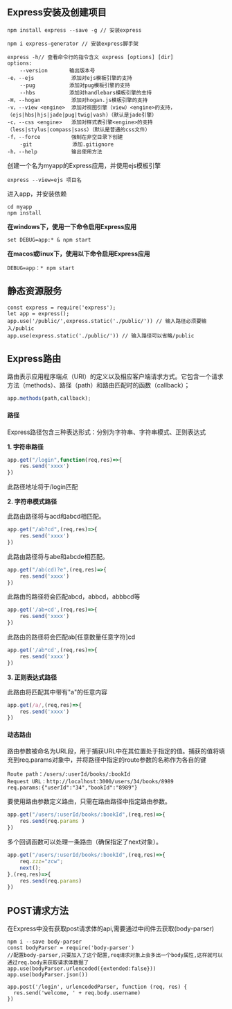 ## Express安装及创建项目

```npm
npm install express --save -g // 安装express
```

```
npm i express-generator // 安装express脚手架
```

```
express -h// 查看命令行的指令含义 express [options] [dir]
options:
	--version		输出版本号
-e，--ejs			添加对ejs模板引擎的支持
	--pug			添加对pug模板引擎的支持
	--hbs			添加对handlebars模板引擎的支持
-H，--hogan			添加对hogan.js模板引擎的支持
-v，--view <engine>  添加对视图引擎（view）<engine>的支持，（ejs|hbs|hjs|jade|pug|twig|vash)（默认是jade引擎）
-c，--css <engine>   添加对样式表引擎<engine>的支持（less|stylus|compass|sass）（默认是普通的css文件）
-f，--force			强制在非空目录下创建
	-git			 添加.gitignore
-h，--help			输出使用方法
```

创建一个名为myapp的Express应用，并使用ejs模板引擎

```
express --view=ejs 项目名
```

进入app，并安装依赖

```
cd myapp
npm install
```

**在windows下，使用一下命令启用Express应用**

```
set DEBUG=app:* & npm start
```

**在macos或linux下，使用以下命令启用Express应用**

```
DEBUG=app：* npm start
```

## 静态资源服务

```
const express = require('express');
let app = express();
app.use('/public/',express.static('./public/')) // 输入路径必须要输入/public
app.use(express.static('./public/')) // 输入路径可以省略/public
```

## Express路由

路由表示应用程序端点（URI）的定义以及相应客户端请求方式。它包含一个请求方法（methods）、路径（path）和路由匹配时的函数（callback）；

```js
app.methods(path,callback);
```

#### 路径

Express路径包含三种表达形式：分别为字符串、字符串模式、正则表达式

**1. 字符串路径**

```js
app.get("/login",function(req,res)=>{
	res.send('xxxx')
})
```

此路径地址将于/login匹配

**2. 字符串模式路径**

此路由路径将与acd和abcd相匹配。

```js
app.get("/ab?cd",(req,res)=>{
	res.send('xxxx')
})
```

此路由路径将与abe和abcde相匹配。

```js
app.get("/ab(cd)?e",(req,res)=>{
	res.send('xxxx')
})
```

此路由的路径将会匹配abcd，abbcd，abbbcd等

```js
app.get('/ab+cd',(req,res)=>{
	res.send('xxxx')
})
```

此路由的路径将会匹配ab[任意数量任意字符]cd

```js
app.get('/ab*cd',(req,res)=>{
	res.send('xxxx')
})
```

**3. 正则表达式路径**

此路由将匹配其中带有"a"的任意内容

```js
app.get(/a/,(req,res)=>{
	res.send('xxxx')
})
```

#### 动态路由

路由参数被命名为URL段，用于捕获URL中在其位置处于指定的值。捕获的值将填充到req.params对象中，并将路径中指定的route参数的名称作为各自的键

```
Route path：/users/:userId/books/:bookId
Request URL：http://localhost:3000/users/34/books/8989
req.params:{"userId":"34","bookId":"8989"}
```

要使用路由参数定义路由，只需在路由路径中指定路由参数。

```js
app.get("/users/:userId/books/:bookId",(req,res)=>{
	res.send(req.params )
})
```

多个回调函数可以处理一条路由（确保指定了next对象）。

```js
app.get("/users/:userId/books/:bookId",(req,res)=>{
	req.zzz="zcw";
	next();
},(req,res)=>{
	res.send(req.params)
})
```

## POST请求方法

在Express中没有获取post请求体的api,需要通过中间件去获取(body-parser)

```
npm i --save body-parser
const bodyParser = require('body-parser')
//配置body-parser,只要加入了这个配置,req请求对象上会多出一个body属性,这样就可以通过req.body来获取请求体数据了
app.use(bodyParser.urlencoded({extended:false}))
app.use(bodyParser.json())

app.post('/login', urlencodedParser, function (req, res) {
  res.send('welcome, ' + req.body.username)
})

```

